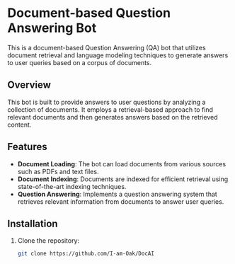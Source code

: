 # Document-based Question Answering Bot

This is a document-based Question Answering (QA) bot that utilizes document retrieval and language modeling techniques to generate answers to user queries based on a corpus of documents.

## Overview

This bot is built to provide answers to user questions by analyzing a collection of documents. It employs a retrieval-based approach to find relevant documents and then generates answers based on the retrieved content.

## Features

- **Document Loading**: The bot can load documents from various sources such as PDFs and text files. 
- **Document Indexing**: Documents are indexed for efficient retrieval using state-of-the-art indexing techniques.
- **Question Answering**: Implements a question answering system that retrieves relevant information from documents to answer user queries.

## Installation

1. Clone the repository:

   ```bash
   git clone https://github.com/I-am-Oak/DocAI
